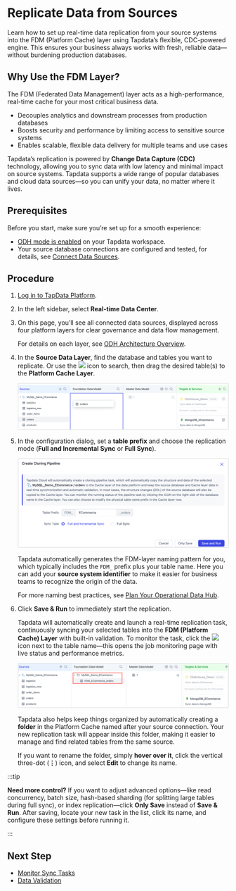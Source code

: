 # Replicate Data from Sources

Learn how to set up real-time data replication from your source systems into the FDM (Platform Cache) layer using Tapdata’s flexible, CDC-powered engine. This ensures your business always works with fresh, reliable data—without burdening production databases.

## Why Use the FDM Layer?

The FDM (Federated Data Management) layer acts as a high-performance, real-time cache for your most critical business data.

- Decouples analytics and downstream processes from production databases
- Boosts security and performance by limiting access to sensitive source systems
- Enables scalable, flexible data delivery for multiple teams and use cases

Tapdata’s replication is powered by **Change Data Capture (CDC)** technology, allowing you to sync data with low latency and minimal impact on source systems. Tapdata supports a wide range of popular databases and cloud data sources—so you can unify your data, no matter where it lives.

## Prerequisites

Before you start, make sure you’re set up for a smooth experience:

- [ODH mode is enabled](../set-up-odh.md) on your Tapdata workspace.
- Your source database connections are configured and tested, for details, see [Connect Data Sources](../../connectors/README.md).

## Procedure

1. [Log in to TapData Platform](../user-guide/log-in.md).

2. In the left sidebar, select **Real-time Data Center**.

3. On this page, you’ll see all connected data sources, displayed across four platform layers for clear governance and data flow management.

    For details on each layer, see [ODH Architecture Overview](https://docs.tapdata.net/user-guide/real-time-data-hub/daas-mode/enable-daas-mode).

4. In the **Source Data Layer**, find the database and tables you want to replicate.
    Or use the <img src='/img/search_icon.png'></img> icon to search, then drag the desired table(s) to the **Platform Cache Layer**.

    ![Drag table to FMD](../../images/drag_table_to_fdm.png)
    
5. In the configuration dialog, set a **table prefix** and choose the replication mode (**Full and Incremental Sync** or **Full Sync**).
   
    ![Setting FDM task](../../images/choose_replication_mode.png)
    
    Tapdata automatically generates the FDM-layer naming pattern for you, which typically includes the `FDM_` prefix plus your table name.
    Here you can add your **source system identifier** to make it easier for business teams to recognize the origin of the data.
    
    For more naming best practices, see [Plan Your Operational Data Hub](../replicate-data.md).
    
6. Click **Save & Run** to immediately start the replication.
   
    Tapdata will automatically create and launch a real-time replication task, continuously syncing your selected tables into the **FDM (Platform Cache) Layer** with built-in validation.
     To monitor the task, click the <img src='/img/detail_icon.png'></img> icon next to the table name—this opens the job monitoring page with live status and performance metrics.
    
    ![FDM Category](../../images/fdm_category.png)
    
    Tapdata also helps keep things organized by automatically creating a **folder** in the Platform Cache named after your source connection. Your new replication task will appear inside this folder, making it easier to manage and find related tables from the same source.
    
    If you want to rename the folder, simply **hover over it**, click the vertical three-dot (**⋮**) icon, and select **Edit** to change its name.
    
    
    

:::tip

**Need more control?**
If you want to adjust advanced options—like read concurrency, batch size, hash-based sharding (for splitting large tables during full sync), or index replication—click **Only Save** instead of **Save & Run**.
After saving, locate your new task in the list, click its name, and configure these settings before running it.

:::

## Next Step

- [Monitor Sync Tasks](monitor-sync-task.md)
- [Data Validation](validate-data-quality.md)